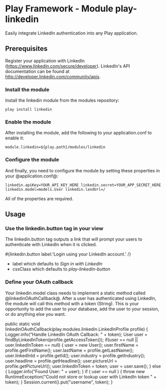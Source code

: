 # Play Framework - Module play-linkedin

Easily integrate LinkedIn authentication into any Play application.


## Prerequisites

Register your application with LinkedIn (https://www.linkedin.com/secure/developer). 
LinkedIn's API documentation can be found at http://developer.linkedin.com/community/apis.


### Install the module

Install the linkedin module from the modules repository:

`
play install linkedin
`

### Enable the module

After installing the module, add the following to your application.conf to enable it:

`
module.linkedin=${play.path}/modules/linkedin
`

### Configure the module

And finally, you need to configure the module by setting these properties in your @application.conf@:

`
linkedin.apiKey=YOUR_API_KEY_HERE
linkedin.secret=YOUR_APP_SECRET_HERE
linkedin.model=models.User
linkedin.landUrl=/
`

All of the properties are required.


## Usage

### Use the linkedin.button tag in your view

The linkedin.button tag outputs a link that will prompt your users to authenticate with LinkedIn when it is clicked.

#{linkedin.button label:'Login using your LinkedIn account.' /}

* label which defaults to *Sign in with LinkedIn*
* cssClass which defaults to *play-linkedin-button*


### Define your OAuth callback

Your linkedin.model class needs to implement a static method called @linkedinOAuthCallback@. After a user has authenticated using LinkedIn, the module will call this method with a token (String). This is your opportunity to add the user to your database, add the user to your session, or do anything else you want.

public static void linkedinOAuthCallback(play.modules.linkedin.LinkedInProfile profile) {
	Logger.info("Handle LinkedIn OAuth Callback: " + token);
	User user = findByLinkedInToken(profile.getAccessToken());
	if(user == null || user.linkedInToken == null) {
		user = new User();
		user.firstName = profile.getFirstName();
		user.lastName = profile.getLastName();
		user.linkedInId = profile.getId();
		user.industry = profile.getIndustry();
		user.headline = profile.getHeadline();
		user.pictureUrl = profile.getPictureUrl();
		user.linkedInToken = token;
		user = user.save();
	} else {
		Logger.info("Found User: " + user);
	}
	if ( user == null ) {
		throw new RuntimeException("Could not store or lookup user with LinkedIn token " + token);
	}
	Session.current().put("username", token);
}

